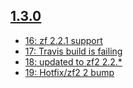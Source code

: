 ## [1.3.0](https://github.com/Ocramius/OcraServiceManager/issues?milestone=1&page=1&state=closed)
 
 - [16: zf 2.2.1 support](https://github.com/Ocramius/OcraServiceManager/issues/16)
 - [17: Travis build is failing](https://github.com/Ocramius/OcraServiceManager/issues/17)
 - [18: updated to zf2 2.2.*](https://github.com/Ocramius/OcraServiceManager/issues/18)
 - [19: Hotfix/zf2 2 bump](https://github.com/Ocramius/OcraServiceManager/issues/19)